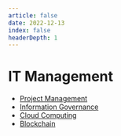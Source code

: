 ```yaml
---
article: false
date: 2022-12-13
index: false
headerDepth: 1
---
```


# IT Management

- [Project Management](da/)
- [Information Governance](ig/)
- [Cloud Computing](cc/)
- [Blockchain](/bc)